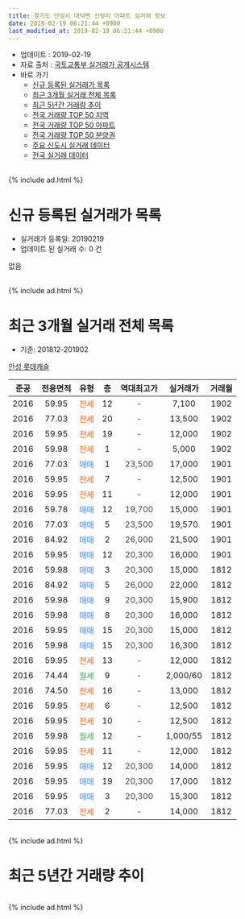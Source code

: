 ```yaml
---
title: 경기도 안성시 대덕면 신령리 아파트 실거래 정보
date: 2019-02-19 06:21:44 +0900
last_modified_at: 2019-02-19 06:21:44 +0900
---
```


* 업데이트 : 2019-02-19
* 자료 출처 : [국토교통부 실거래가 공개시스템](http://rt.molit.go.kr)
* 바로 가기
    * [신규 등록된 실거래가 목록](#신규-등록된-실거래가-목록)
    * [최근 3개월 실거래 전체 목록](#최근-3개월-실거래-전체-목록)
    * [최근 5년간 거래량 추이](#최근-5년간-거래량-추이)
    * [전국 거래량 TOP 50 지역](https://ayogom.github.io/apt-trade-info/최근-3개월-전국에서-가장-거래가-많이-발생한-지역)
    * [전국 거래량 TOP 50 아파트](https://ayogom.github.io/apt-trade-info/최근-3개월-전국에서-가장-거래가-많이-발생한-아파트)
    * [전국 거래량 TOP 50 분양권](https://ayogom.github.io/apt-trade-info/최근-3개월-전국에서-가장-거래가-많이-발생한-분양권)
    * [주요 신도시 실거래 데이터](https://ayogom.github.io/apt-trade-info/주요-신도시)
    * [전국 실거래 데이터](https://ayogom.github.io/apt-trade-info/전국)
<br>
{% include ad.html %}
<br>

# 신규 등록된 실거래가 목록
* 실거래가 등록일: 20190219
* 업데이트 된 실거래 수: 0 건

없음

<br>
{% include ad.html %}
<br>

# 최근 3개월 실거래 전체 목록
* 기준: 201812-201902


[안성 롯데캐슬](https://search.naver.com/search.naver?query=%EA%B2%BD%EA%B8%B0%EB%8F%84+%EC%95%88%EC%84%B1%EC%8B%9C+%EB%8C%80%EB%8D%95%EB%A9%B4+%EC%8B%A0%EB%A0%B9%EB%A6%AC+%EC%95%88%EC%84%B1+%EB%A1%AF%EB%8D%B0%EC%BA%90%EC%8A%AC)

|준공|전용면적|유형|층|역대최고가|실거래가|거래월|
|:---:|:---:|:---:|:---:|:---:|:---:|:---:|
|2016|59.95|<span style="color:#ff5a00">전세</span>|12|<span style="color:#444444">-</span>|7,100|1902|
|2016|77.03|<span style="color:#ff5a00">전세</span>|20|<span style="color:#444444">-</span>|13,500|1902|
|2016|59.95|<span style="color:#ff5a00">전세</span>|19|<span style="color:#444444">-</span>|12,000|1902|
|2016|59.98|<span style="color:#ff5a00">전세</span>|1|<span style="color:#444444">-</span>|5,000|1902|
|2016|77.03|<span style="color:#4285f3">매매</span>|1|<span style="color:#444444">23,500</span>|17,000|1901|
|2016|59.95|<span style="color:#ff5a00">전세</span>|7|<span style="color:#444444">-</span>|12,500|1901|
|2016|59.95|<span style="color:#ff5a00">전세</span>|11|<span style="color:#444444">-</span>|12,000|1901|
|2016|59.78|<span style="color:#4285f3">매매</span>|12|<span style="color:#444444">19,700</span>|15,000|1901|
|2016|77.03|<span style="color:#4285f3">매매</span>|5|<span style="color:#444444">23,500</span>|19,570|1901|
|2016|84.92|<span style="color:#4285f3">매매</span>|2|<span style="color:#444444">26,000</span>|21,500|1901|
|2016|59.95|<span style="color:#4285f3">매매</span>|12|<span style="color:#444444">20,300</span>|16,000|1901|
|2016|59.98|<span style="color:#4285f3">매매</span>|3|<span style="color:#444444">20,300</span>|15,000|1812|
|2016|84.92|<span style="color:#4285f3">매매</span>|5|<span style="color:#444444">26,000</span>|22,000|1812|
|2016|59.98|<span style="color:#4285f3">매매</span>|9|<span style="color:#444444">20,300</span>|15,900|1812|
|2016|59.98|<span style="color:#4285f3">매매</span>|8|<span style="color:#444444">20,300</span>|16,000|1812|
|2016|59.95|<span style="color:#4285f3">매매</span>|15|<span style="color:#444444">20,300</span>|15,000|1812|
|2016|59.98|<span style="color:#4285f3">매매</span>|15|<span style="color:#444444">20,300</span>|16,300|1812|
|2016|59.95|<span style="color:#ff5a00">전세</span>|13|<span style="color:#444444">-</span>|12,000|1812|
|2016|74.44|<span style="color:#34a853">월세</span>|9|<span style="color:#444444">-</span>|2,000/60|1812|
|2016|74.50|<span style="color:#ff5a00">전세</span>|16|<span style="color:#444444">-</span>|13,000|1812|
|2016|59.95|<span style="color:#ff5a00">전세</span>|6|<span style="color:#444444">-</span>|12,500|1812|
|2016|59.95|<span style="color:#ff5a00">전세</span>|10|<span style="color:#444444">-</span>|12,500|1812|
|2016|59.98|<span style="color:#34a853">월세</span>|12|<span style="color:#444444">-</span>|1,000/55|1812|
|2016|59.95|<span style="color:#ff5a00">전세</span>|11|<span style="color:#444444">-</span>|12,000|1812|
|2016|59.95|<span style="color:#4285f3">매매</span>|12|<span style="color:#444444">20,300</span>|14,000|1812|
|2016|59.95|<span style="color:#4285f3">매매</span>|19|<span style="color:#444444">20,300</span>|17,000|1812|
|2016|59.95|<span style="color:#4285f3">매매</span>|3|<span style="color:#444444">20,300</span>|15,300|1812|
|2016|77.03|<span style="color:#ff5a00">전세</span>|2|<span style="color:#444444">-</span>|14,000|1812|


<br>
{% include ad.html %}
<br>

# 최근 5년간 거래량 추이


<div style="width:100%;">
    <canvas id="deal_progress" height="200"></canvas>
</div>

<script>
new Chart(document.getElementById("deal_progress"), {
    type: 'line',
    data: {
        labels: ['201402','201403','201404','201405','201406','201407','201408','201409','201410','201411','201412','201501','201502','201503','201504','201505','201506','201507','201508','201509','201510','201511','201512','201601','201602','201603','201604','201605','201606','201607','201608','201609','201610','201611','201612','201701','201702','201703','201704','201705','201706','201707','201708','201709','201710','201711','201712','201801','201802','201803','201804','201805','201806','201807','201808','201809','201810','201811','201812','201901','201902'],
        datasets: [{
            label: '매매',
            pointRadius: 1,
            data: [0, 0, 0, 0, 0, 0, 0, 0, 0, 0, 0, 0, 0, 0, 0, 0, 0, 0, 0, 0, 0, 0, 0, 0, 0, 2, 2, 15, 7, 10, 2, 5, 4, 3, 8, 3, 7, 7, 12, 9, 6, 5, 5, 9, 6, 5, 10, 3, 7, 12, 9, 6, 9, 7, 9, 11, 7, 9, 9, 5, 0],
            borderColor: "rgba(255, 201, 14, 1)",
            backgroundColor: "rgba(255, 201, 14, 0.5)",
            fill: false,
            lineTension: 0
        },{
            label: '전월세',
            pointRadius: 1,
            data: [0, 0, 0, 0, 0, 0, 0, 0, 0, 0, 0, 0, 0, 0, 0, 0, 0, 0, 0, 0, 0, 0, 0, 23, 47, 54, 27, 15, 4, 8, 7, 1, 4, 4, 2, 1, 5, 2, 2, 3, 5, 5, 3, 6, 3, 7, 5, 13, 23, 23, 14, 9, 10, 10, 5, 7, 9, 5, 8, 2, 4],
            borderColor: "rgba(0, 141, 185, 1)",
            backgroundColor: "rgba(0, 141, 185, 0.5)",
            fill: false,
            lineTension: 0
        }
        ]
    },
    options: {
        responsive: true,
        title: {
            display: false
        },
        tooltips: {
            mode: 'index',
            intersect: false
        },
        hover: {
            mode: 'nearest',
            intersect: true
        },
        scales: {
            xAxes: [{
                display: true,
                scaleLabel: {
                    display: true,
                    labelString: '년/월'
                }
            }],
            yAxes: [{
                display: true,
                ticks: {
                    suggestedMin: 0,
                },
                scaleLabel: {
                    display: true,
                    labelString: '실거래 수'
                }
            }]
        }
    }
});

</script>


<br>
{% include ad.html %}
<br>

